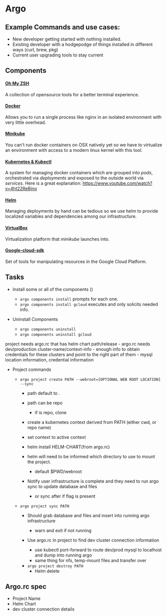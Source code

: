 # Argo

## Example Commands and use cases:
* New developer getting started with nothing installed.
* Existing developer with a hodgepodge of things installed in different ways (curl, brew, pkg)
* Current user upgrading tools to stay current

## Components
#### [Oh My ZSH](https://github.com/robbyrussell/oh-my-zsh)
A collection of opensource tools for a better terminal experience.

#### [Docker](https://www.docker.com/what-docker)
Allows you to run a single process like nginx in an isolated environment with very little overhead.

#### [Minikube](https://github.com/kubernetes/minikube)
You can't run docker containers on OSX natively yet so we have to virtualize an environment with access to a modern linux kernel with this tool. 

#### [Kubernetes & Kubectl](https://github.com/kubernetes/kubernetes)
A system for managing docker containers which are grouped into _pods_, orchestrated via _deployments_ and exposed to the outside world via _services_. Here is a great explanation: https://www.youtube.com/watch?v=4ht22ReBjno

#### [Helm](https://github.com/kubernetes/helm)
Managing deployments by hand can be tedious so we use helm to provide localized variables and dependencies among our infrastructure.

#### [VirtualBox]()
Virtualization platform that _minikube_ launches into.

#### [Google-cloud-sdk](https://cloud.google.com/sdk/)
Set of tools for manipulating resources in the Google Cloud Platform.


## Tasks
 
* Install some or all of the components ()
  * `argo components install` prompts for each one.
  * `argo components install gcloud` executes and only solicits needed info.

* Uninstall Components
  * `argo components uninstall  `
  * `argo components uninstall gcloud`
   
project needs argo.rc that has helm chart path/release
    - argo.rc needs dev/production cluster-name/context-info
        - enough info to obtain credentials for these clusters and point to the right part of them
    - mysql location information, credential information

* Project commands
  * `argo project create PATH --webroot=[OPTIONAL WEB ROOT LOCATION] --sync`
    - path default to .
    - path can be repo
        - if is repo, clone
        
    - create a kubernetes context derived from PATH (either cwd, or repo name)
    - set context to active context
    
    - helm install HELM-CHART(from argo.rc)
    - helm will need to be informed which directory to use to mount the project.
        - default $PWD/webroot
    
    - Notify user infrastructure is complete and they need to run argo sync to update database and files
        - or sync after if flag is present
    
  * `argo project sync PATH`
    - Should grab database and files and insert into running argo infrastructure
        - warn and exit if not running
        
    - Use argo.rc in project to find dev cluster connection information
        - use kubectl port-forward to route dev/prod mysql to localhost and dump into running argo
        - same thing for nfs, temp-mount files and transfer over
    
    * `argo project destroy PATH`
      - Helm delete
      
## Argo.rc spec
- Project Name
- Helm Chart
- dev cluster connection details